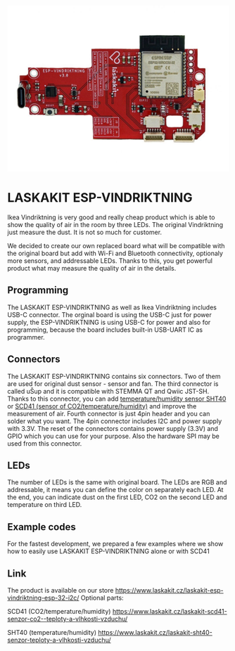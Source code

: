 ![LASKAKIT ESP-VINDRIKTNING](https://github.com/LaskaKit/ESP-Vindriktning/blob/main/img/01.jpg)
# LASKAKIT ESP-VINDRIKTNING

Ikea Vindriktning is very good and really cheap product which is able to show the quality of air in the room by three LEDs. The original Vindriktning just measure the dust. 
It is not so much for customer. 

We decided to create our own replaced board what will be compatible with the original board but add with Wi-Fi and Bluetooth connectivity, optionaly more sensors, and addressable LEDs. Thanks to this, you get powerful product what may measure the quality of air in the details. 

## Programming
The LASKAKIT ESP-VINDRIKTNING as well as Ikea Vindriktning includes USB-C connector. The orginal board is using the USB-C just for power supply, the ESP-VINDRIKTNING is using USB-C for power and also for programming, because the board includes built-in USB-UART IC as programmer. 

## Connectors
The LASKAKIT ESP-VINDRIKTNING contains six connectors. Two of them are used for original dust sensor - sensor and fan. The third connector is called uŠup and it is compatible with STEMMA QT and Qwiic JST-SH. Thanks to this connector, you can add [temperature/humidity sensor SHT40](https://www.laskakit.cz/laskakit-sht40-senzor-teploty-a-vlhkosti-vzduchu/) or [SCD41 (sensor of CO2/temperature/humidity)](https://www.laskakit.cz/laskakit-scd41-senzor-co2--teploty-a-vlhkosti-vzduchu/) and improve the measurement of air. 
Fourth connector is just 4pin header and you can solder what you want. The 4pin connector includes I2C and power supply with 3.3V. 
The reset of the connectors contains power supply (3.3V) and GPIO which you can use for your purpose. Also the hardware SPI may be used from this connector. 

## LEDs
The number of LEDs is the same with original board. The LEDs are RGB and addressable, it means you can define the color on separately each LED. At the end, you can indicate dust on the first LED, CO2 on the second LED and temperature on third LED. 

## Example codes 
For the fastest development, we prepared a few examples where we show how to easily use LASKAKIT ESP-VINDRIKTNING alone or with SCD41

## Link
The product is available on our store https://www.laskakit.cz/laskakit-esp-vindriktning-esp-32-i2c/
Optional parts: 

SCD41 (CO2/temperature/humidity) https://www.laskakit.cz/laskakit-scd41-senzor-co2--teploty-a-vlhkosti-vzduchu/

SHT40 (temperature/humidity) https://www.laskakit.cz/laskakit-sht40-senzor-teploty-a-vlhkosti-vzduchu/
